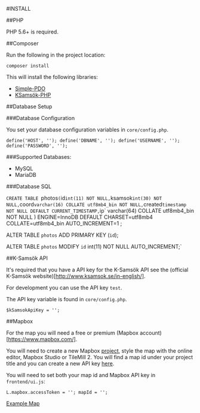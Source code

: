 #INSTALL

##PHP

PHP 5.6+ is required.

##Composer

Run the following in the project location:

`composer install`

This will install the following libraries:

 - [Simple-PDO](https://github.com/Abbe98/Simple-PDO)
 - [KSamsök-PHP](https://github.com/Abbe98/ksamsok-php)

##Database Setup

###Database Configuration

You set your database configuration variables in `core/config.php`.

`define('HOST', '');
define('DBNAME', '');
define('USERNAME', '');
define('PASSWORD', '');`

###Supported Databases:

 - MySQL
 - MariaDB

###Database SQL

`CREATE TABLE `photos` (
`id` int(11) NOT NULL,
  `ksamsok` int(30) NOT NULL,
  `coord` varchar(16) COLLATE utf8mb4_bin NOT NULL,
  `created` timestamp NOT NULL DEFAULT CURRENT_TIMESTAMP,
  `ip` varchar(64) COLLATE utf8mb4_bin NOT NULL
) ENGINE=InnoDB DEFAULT CHARSET=utf8mb4 COLLATE=utf8mb4_bin AUTO_INCREMENT=1 ;


ALTER TABLE `photos`
 ADD PRIMARY KEY (`id`);


ALTER TABLE `photos`
MODIFY `id` int(11) NOT NULL AUTO_INCREMENT;`

##K-Samsök API

It's required that you have a API key for the K-Samsök API see the (official K-Samsök website)[http://www.ksamsok.se/in-english/]. 

For development you can use the API key `test`.

The API key variable is found in `core/config.php`.

`$kSamsokApiKey = '';`

##Mapbox

For the map you will need a free or premium (Mapbox account)[https://www.mapbox.com/].

You will need to create a new Mapbox [project](https://www.mapbox.com/projects/), style the map with the online editor, Mapbox Studio or TileMill 2. You will find a map id under your project title and you can create a new API key [here](https://www.mapbox.com/account/apps/).

You will need to set both your map id and Mapbox API key in `frontend/ui.js`:

`L.mapbox.accessToken = '';
mapId = '';`

[Example Map](https://api.tiles.mapbox.com/v4/abbe.kj42nfkg/page.html?access_token=pk.eyJ1IjoiYWJiZSIsImEiOiJmMUJVRkRrIn0.HFVLR_-KbhpiuV9DBkt7jw#13/59.3289/18.0660)

